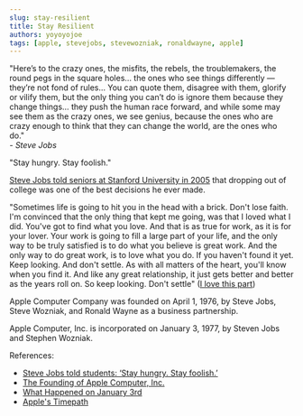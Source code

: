 ```yaml
---
slug: stay-resilient
title: Stay Resilient
authors: yoyoyojoe
tags: [apple, stevejobs, stevewozniak, ronaldwayne, apple]
---
```


"Here’s to the crazy ones, the misfits, the rebels, the troublemakers, the round pegs in the square holes… the ones who see things differently — they’re not fond of rules… You can quote them, disagree with them, glorify or vilify them, but the only thing you can’t do is ignore them because they change things… they push the human race forward, and while some may see them as the crazy ones, we see genius, because the ones who are crazy enough to think that they can change the world, are the ones who do."  
*- Steve Jobs*

<!--truncate-->

"Stay hungry. Stay foolish."

[Steve Jobs told seniors at Stanford University in 2005](https://www.youtube.com/watch?v=Hd_ptbiPoXM) that dropping out of college was one of the best decisions he ever made.

"Sometimes life is going to hit you in the head with a brick. Don't lose faith. I'm convinced that the only thing that kept me going, was that I loved what I did. You've got to find what you love. And that is as true for work, as it is for your lover. Your work is going to fill a large part of your life, and the only way to be truly satisfied is to do what you believe is great work. And the only way to do great work, is to love what you do. If you haven't found it yet. Keep looking. And don't settle. As with all matters of the heart, you'll know when you find it. And like any great relationship, it just gets better and better as the years roll on. So keep looking. Don't settle" ([I love this part](https://youtu.be/Hd_ptbiPoXM?t=929))

Apple Computer Company was founded on April 1, 1976, by Steve Jobs, Steve Wozniak, and Ronald Wayne as a business partnership. 

Apple Computer, Inc. is incorporated on January 3, 1977, by Steven Jobs and Stephen Wozniak. 

References: 
- [Steve Jobs told students: ‘Stay hungry. Stay foolish.’](https://www.washingtonpost.com/blogs/answer-sheet/post/steve-jobs-told-students-stay-hungry-stay-foolish/2011/10/05/gIQA1qVjOL_blog.html)
- [The Founding of Apple Computer, Inc.](https://guides.loc.gov/this-month-in-business-history/april/apple-computer-founded#:~:text=Apple%20Computer%2C%20Inc.%20was%20founded,in%20their%20homes%20or%20offices.)
- [What Happened on January 3rd](https://www.computerhistory.org/tdih/January/3/)
- [Apple's Timepath](https://timepath.co/apple)